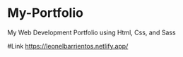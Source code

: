 # My-Portfolio
 My Web Development Portfolio using Html, Css, and Sass
 
 #Link
 https://leonelbarrientos.netlify.app/

